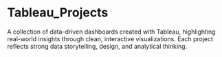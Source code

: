 # Tableau_Projects
A collection of data-driven dashboards created with Tableau, highlighting real-world insights through clean, interactive visualizations. Each project reflects strong data storytelling, design, and analytical thinking.
